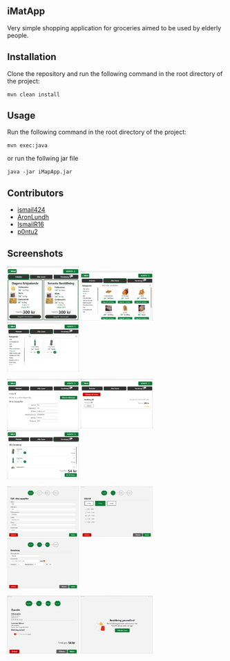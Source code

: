 ## iMatApp  
Very simple shopping application for groceries aimed to be used by elderly people.

## Installation
Clone the repository and run the following command in the root directory of the project:
```
mvn clean install
```
## Usage
Run the following command in the root directory of the project:
```
mvn exec:java
```
or run the follwing jar file
``` 
java -jar iMapApp.jar
``` 
## Contributors
* [ismail424](https://github.com/ismail424)
* [AronLundh]( https://github.com/AronLundh)
* [IsmailR16](https://github.com/IsmailR16)
* [p0ntu2](https://github.com/p0ntu2)


## Screenshots 
<p float="left">
    <img src="images/image.png" width="33%" />
    <img src="images/image(1).png" width="33%" />
    <img src="images/image(2).png" width="33%" />
</p>

<p float="left">
    <img src="images/image(3).png" width="33%" />
    <img src="images/image(4).png" width="33%" />
    <img src="images/image(5).png" width="33%" />
</p>

<p float="left">
    <img src="images/image(6).png" width="33%" />
    <img src="images/image(7).png" width="33%" />
    <img src="images/image(8).png" width="33%" />
</p>

<p float="left">
    <img src="images/image(9).png" width="33%" />
    <img src="images/image(10).png" width="33%" />
</p>



